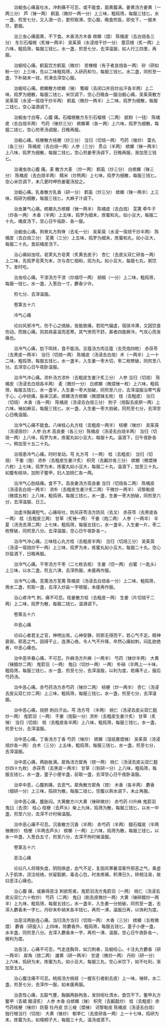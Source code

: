 <!-- { "loadSidebar": true } -->
　　治蛔虫心痛喜吐水，冲刺痛不可忍，或不能食，面黄腹满。姜黄汤方姜黄（一两三分） 芦（锉一两） 鹤虱（微炒一两一分）上三味，粗捣筛，每服三钱匕，水一盏，煎至七分，又入酒一合，更煎取沸，空心服，晚食热饭，即虫下，一服未尽，更服。

　　治三虫心痛面黄，不下食。木香汤方木香 槟榔（煨） 陈橘皮（去白焙各三分） 东引石榴根（炙锉一两半） 吴茱萸（水浸焙干炒一分） 薏苡根（炙一两）上六味，粗捣筛，每服三钱匕，水一盏，煎至七分，去滓温服，如人行三四里，再服。

　　治蛔咬心痛。鹤虱饮方鹤虱（微炒） 苦楝根（有子者良焙各一两） 砂（研如粉一分）上三味，先以二味粗捣筛，入研药和匀，每服三钱匕，水二盏，同煎至一盏，下朴硝末一钱，煎沸去滓空心服。

　　治蛔咬心痛。槟榔散方槟榔（锉） 蜀椒（去闭口并目炒出汗各半两）上二味，捣罗为细散，每服二钱匕，米饮调下，空心日晚各一服治蛔心痛，吴茱萸散方吴茱萸（水浸一宿焙干炒半两） 鹤虱（微炒一两半）上二味，捣罗为细散，每服二钱匕，空心温酒调下。

　　治蛔虫寸白等，心腹 痛。石榴根散方东引石榴根（二两） 腻粉（一钱） 陈橘皮（去白焙半两） 芍药（锉炒三分） 槟榔萆（各一两）上六味，捣罗为细散，每服二钱匕，空心煎枣汤调服，日晚再服。

　　治蛔心痛。桔梗散方桔梗（炒三分） 当归（切焙一两） 芍药（锉炒） 雷丸（各三分） 陈橘皮（去白焙一两）人参（三分） 贯众（半两） 槟榔（锉一两半）上八味，捣罗为细散，每服二钱匕，空心煎姜枣汤调下，日晚再服，渐加至三钱匕。

　　治诸虫攻心腹 痛。麦 散方大麦 （炒一两） 鹤虱（炒三分） 白槟榔（锉三分） 陈橘皮（去白焙半两） 糯米（炒熬两）上七味，捣罗为细散，每服三钱匕，空心米饮调下，未几更时呷热姜蜜汤投之。

　　治蛔心痛。乳香散方乳香（研一分） 鹤虱（炒三分） 槟榔（锉一两半）上三味，捣研为细散，每服三钱匕，大麻子汁调下。

　　治虫兼气心痛。槟榔丸方槟榔（锉一两半） 陈橘皮（去白焙） 芜荑 牵牛子（炒各一两） 木香（半两）上五味，捣罗为细末，炼蜜和丸，如小豆大，每服二十丸，橘皮汤下，空心日午临卧、各一服。

　　治蛔虫心痛。狗脊丸方狗脊（去毛一分） 吴茱萸（水浸一宿焙干炒半两） 陈橘皮（去白焙三分） 芜荑（三分）上五味，捣罗为细末，炼蜜和丸，如小豆大，每服二十丸，食前橘皮汤下。

　　治心痛如虫咬。皂荚丸方皂荚（炙黄去皮子） 杏仁（去皮尖双仁研各一两）上二味，先捣罗皂荚为末，次与杏仁相和，捣为丸。如小豆大，每服七丸，粥饮下。发时吃。

　　治虫咬心痛。干漆汤方干漆（炒烟尽一两） 胡椒（一分）上二味，粗捣筛，每服一钱匕，水一盏，入葱白一寸，麝香少许。

　　煎七分、去滓温服。

　　卷第五十六

　　冷气心痛

　　论曰风邪冷气，伤于心之络脉，皆能致痛，若阳气偏虚，宿挟冷滞，又因饮食伤动。而致心痛。则其病喜温而恶寒。其气惨而不舒。甚者四肢厥冷，气攻心而发痛也。

　　治冷气心痛，肋下鸣转，食不能消。豆蔻汤方肉豆蔻（去壳炮四枚） 赤茯苓（去黑皮一两半） 当归（切焙一两） 陈橘皮（汤浸去白焙）术（一两半）上一十二味，粗捣筛，每服五钱匕，水一盏半，入生姜一枣大切，枣二枚劈破，同煎至八分。去滓空心日午夜卧温服。

　　治冷气冲心痛。浓朴汤方浓朴（去粗皮生姜汁炙三分） 人参 当归（切焙） 陈橘皮（汤浸去白焙各半两） 麦（微炒一分） 白槟榔（微煨锉一枚）上六味，粗捣筛，每服五钱匕，水一盏半，入生姜一枣大拍破，同煎至八分，去滓温服治寒气客于心，心中妨痛，脉来沉紧。槟榔汤方槟榔（微煨锉五枚） 桂（去粗皮） 当归（切焙） 木香（各一两） 陈橘皮（汤浸去白焙三分） 附子（炮裂去皮脐一两）上六味，锉如麻豆，每服三钱匕，水一盏，入生姜一枣大拍破，同煎至七分，去滓空心日晚温服。

　　治冷气心痛不能食。八味桂心丸方桂（去粗皮一两半） 桔梗（锉炒） 吴茱萸（汤浸焙炒） 人参 白术 高良姜（各三分）陈橘皮（汤浸去白焙半两） 当归（切焙一两）上八味，捣罗为末，炼蜜丸如小豆大，每服十丸。温酒下，日午夜卧各一。稍加至十五二十丸。

　　治宿患冷气心痛。时时发动。芎 丸方芎 （一两） 桂（去粗皮） 当归（切焙） 干姜（炮） 浓朴（去粗皮生姜汁炙） 枳壳（去瓤炒各三分） 槟榔（微煨锉六枚）上七味，捣罗为末，炼蜜丸如小豆大，每服二十丸，温酒下，加至三十丸，如腹有结块，加附子鳖甲，妇人加桃仁各一两。

　　治冷气心肋结痛。食不下。高良姜汤方高良姜 当归（切焙各二两） 陈橘皮（汤浸去白焙一两半） 浓朴（去粗皮生姜汁炙二两）干微炒一两半） 诃黎勒皮（微煨五枚）上八味，粗捣筛，每服三钱匕，水一盏，生姜一枣大拍破，同煎至六分，去滓温服、日三。

　　治虚冷胸满短气，心痛呕吐，防风茯苓汤方防风（去叉） 赤茯苓（去黑皮各一两） 桂（去粗皮三两） 甘草（炙锉一两） 干姜（炮二两） 人参（一两半） 半夏（汤洗去滑二两）上七味，粗捣筛，每服五钱匕，水一盏半，入生姜一片，枣二枚劈破，同煎至八分。去滓温服，空心日午夜卧各一。

　　治冷气冲心痛。三味桂心丸方桂（去粗皮半两） 当归（切焙三分） 吴茱萸（汤浸一宿焙炒干一两）上三味，捣罗为末，炼蜜丸如小豆大，每服二十丸，空心炒盐酒下，日晚再服。

　　治冷气心痛。干枣汤方干枣（二七枚去核） 生姜（切一两） 白蜜（一匙头）上三味，以水二盏，煎五六沸，去滓热服，未瘥再作服。

　　治冷气心痛。芜荑汤方芜荑 陈橘皮（汤浸去白焙各一分）上二味，粗捣筛，用水二盏，煎取一盏，去滓入炒盐一字顿服，未瘥再作服。

　　治心疼冷气 刺，痛不可忍。桂姜散方桂（去粗皮一两） 生姜（片切焙干二两）上二味，捣罗为散，每服二钱匕，温酒调下。

　　卷第五十六

　　中恶心痛

　　论曰心者君主之官，神明出焉，心神安静，则邪无得而干，若心气不足。精神衰弱，邪恶之气，因得干止，连滞心络，令人气不升降，卒然心痛如刺，闷乱欲绝者，中恶心痛也。

　　治中恶卒暴心痛，不可忍。升麻汤方升麻（一两半） 芍药（锉炒半两） 大黄（锉醋炒二两） 鬼箭羽（一两） 鬼臼（切炒一两）一两） 朴硝（半两上一十味，粗捣筛，每服三钱匕，水一盏，煎至七分，去滓温服，以利为度，若痛不止，服后芍药汤。

　　治中恶心痛。赤芍药汤方赤芍药（锉炒二两） 桔梗（炒一两半） 杏仁（汤浸去皮尖双仁炒二两）上三味，粗捣筛，每服三钱匕，水一盏，煎至七分，去滓温服。

　　治中恶心痛，绕脐 刺白汗出。芎 汤方芎 （半两） 桃仁（汤浸去皮尖双仁麸炒一两） 鬼箭羽（一两） 干姜（炮裂一分）浓朴（去粗皮生姜汁炙） 甘草（炙锉） 当归（切焙） 桂（去粗皮各半两）上八味，粗捣筛，每服三钱匕，水一盏，煎至七分，去滓温服。

　　治中恶心痛。丁香汤方丁香 芍药（锉炒） 槟榔（湿纸裹煨锉） 吴茱萸（汤浸焙炒各一两） 白术（三分）上五味，粗捣筛，每服三钱匕，水一盏，煎至七分，去滓温服。

　　治中恶心痛，两胁胀满。犀角汤方犀角（镑一两） 桃仁（汤浸去皮尖双仁麸炒四十九枚） 赤茯苓（去黑皮一两半） 甘草（（别研一分）上八味，粗捣筛，每服五钱匕，水一盏，童子小便半盏，前取一盏，去滓空心日午夜卧温服。

　　治卒中恶，心腹刺痛，去恶气。犀角散方犀角（镑） 木香（各半两） 麝香（细研一分）上三味，捣研为散，每服二钱匕，空腹以熟水调下，未止再服。

　　治中恶心痛，腹胀闷。大黄散方川大黄（锉碎微炒） 赤芍药 川升麻 鬼箭羽 鬼臼（去须） 桂心 桔梗（去芦头）柴上九味，捣筛为散，每服三钱匕，以水一中盏，煎至六分，去滓不计时候温服。

　　治中恶心痛不可忍。沉香散方沉香（半两） 赤芍药（半两） 醋石榴皮（半两锉微炒） 桔梗（半两去芦头） 槟榔（一两）上六味，捣筛为散，每服三钱匕，以水一中盏，入葱白五寸，煎至六分，去滓不拘时候温服。

　　卷第五十六

　　恶注心痛

　　论曰凡人将理失度，阴阳俱虚，血气不足，复因风寒暑湿客忤邪恶之气，乘虚入于肌体，流注经络，伏留脏腑，毒击心包，时发疼痛，积滞日久，转相注易，故曰恶注心痛也。

　　治心腹 痛，或暴得恶注 刺欲死者。鬼箭羽汤方鬼箭羽（一两） 桃仁（汤浸去皮尖双仁六十枚炒） 芍药（二两） 鬼臼（削去皮微炒一两）大黄（锉碎醋炒一两半）上九味，粗捣筛，每服五钱匕，水一盏半，入生姜一分拍破，同煎至一盏，去滓入麝香末一字匕，丹砂末朴硝末各半钱匕，再煎一沸，温服日再，以快利为度。

　　治恶注两胁连心痛。当归汤方当归（切焙一两） 木香（三分） 槟榔（五枚微煨） 麝香（研旋入）上四味，除麝香外，粗捣筛，每服五钱匕，童子小便一盏，水半盏，同煎至八分。去滓入麝香末一字，再煎一沸、温服，空心日午夜卧各一，微利为度。

　　治恶注，心痛不可忍，气走连胸背，如刀刺者，及蛔咬心。十注丸方麝香（研一两半） 犀角（镑二两） 雄黄（研一两半） 甘遂（微炒一两） 丹砂（研一分）上六味，捣研为末，炼蜜为丸，如小豆大，每服三丸，空心米饮下，如不吐利，渐加至五丸。

　　治心腹注痛不可忍。桃枝汤方桃枝（一握东引者削去皮）上一味，锉碎，水二盏，煎至七分，去滓作一服，如未瘥再服。

　　治恶性心痛，五脏气壅，胸膈两胁拘急，发则呕吐清水，食饮不下。鳖甲丸方鳖甲（去裙 醋浸炙） 人参 木香 白槟榔（锉） 枳壳（去瓤麸炒） 桂（去粗皮）赤芍药桔梗（锉炒）防葵 牡丹皮 京三棱（煨锉） 诃黎勒皮 陈橘皮（汤浸去白焙） 独行根当行（切焙） 大黄（锉炒） 郁李仁（去皮研各一两）上一十七味，捣研为末，炼蜜为丸，如梧桐子大，每服三十丸，温汤或酒下。

